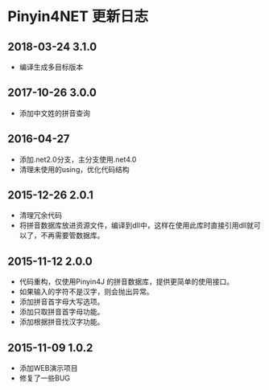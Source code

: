 # Pinyin4NET 更新日志

## 2018-03-24 3.1.0
- 编译生成多目标版本

## 2017-10-26 3.0.0
- 添加中文姓的拼音查询

## 2016-04-27
- 添加.net2.0分支，主分支使用.net4.0
- 清理未使用的using，优化代码结构

## 2015-12-26 2.0.1
- 清理冗余代码
- 将拼音数据库放进资源文件，编译到dll中，这样在使用此库时直接引用dll就可以了，不再需要管数据库。


## 2015-11-12 2.0.0

- 代码重构，仅使用Pinyin4J 的拼音数据库，提供更简单的使用接口。
- 如果输入的字符不是汉字，则会抛出异常。
- 添加拼音首字母大写选项。
- 添加只取拼音首字母功能。
- 添加根据拼音找汉字功能。

## 2015-11-09 1.0.2
- 添加WEB演示项目
- 修复了一些BUG